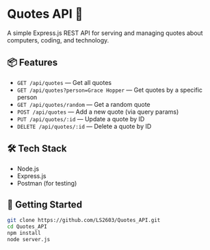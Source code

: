 # Quotes API 💬

A simple Express.js REST API for serving and managing quotes about computers, coding, and technology.

## 📦 Features

- `GET /api/quotes` — Get all quotes
- `GET /api/quotes?person=Grace Hopper` — Get quotes by a specific person
- `GET /api/quotes/random` — Get a random quote
- `POST /api/quotes` — Add a new quote (via query params)
- `PUT /api/quotes/:id` — Update a quote by ID
- `DELETE /api/quotes/:id` — Delete a quote by ID

## 🛠 Tech Stack

- Node.js
- Express.js
- Postman (for testing)

## 🚀 Getting Started

```bash
git clone https://github.com/LS2603/Quotes_API.git
cd Quotes_API
npm install
node server.js
